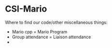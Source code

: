 # CSI-Mario

Where to find our code/other miscellaneous things:
* Mario cpp = Mario Program
* Group attendance = Liaison attendance
* 

